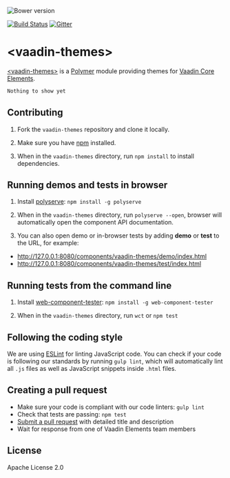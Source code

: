 ![Bower version](https://img.shields.io/bower/v/vaadin-themes.svg)
<!-- [![Published on webcomponents.org](https://img.shields.io/badge/webcomponents.org-published-blue.svg)](https://beta.webcomponents.org/element/vaadin/vaadin-themes) -->
[![Build Status](https://travis-ci.org/vaadin/vaadin-themes.svg?branch=master)](https://travis-ci.org/vaadin/vaadin-themes)
[![Gitter](https://badges.gitter.im/Join%20Chat.svg)](https://gitter.im/vaadin/vaadin-core-elements?utm_source=badge&utm_medium=badge&utm_campaign=pr-badge)

# &lt;vaadin-themes&gt;

<!-- hide link until demo is online.
[Live Demo ↗](https://cdn.vaadin.com/vaadin-core-elements/master/vaadin-themes/demo/)
-->

[&lt;vaadin-themes&gt;](https://vaadin.com/elements/-/element/vaadin-themes) is a [Polymer](http://polymer-project.org) module providing themes for [Vaadin Core Elements](https://vaadin.com/elements).

<!--
```
<custom-element-demo>
  <template>
    <link rel="import" href="vaadin-themes.html">
    <next-code-block></next-code-block>
  </template>
</custom-element-demo>
```
-->
```html
Nothing to show yet
```

<!-- [<img src="https://raw.githubusercontent.com/vaadin/vaadin-themes/master/screenshot.png" width="200" alt="Screenshot of vaadin-themes">](https://vaadin.com/elements/-/element/vaadin-themes) -->


## Contributing

1. Fork the `vaadin-themes` repository and clone it locally.

1. Make sure you have [npm](https://www.npmjs.com/) installed.

1. When in the `vaadin-themes` directory, run `npm install` to install dependencies.


## Running demos and tests in browser

1. Install [polyserve](https://www.npmjs.com/package/polyserve): `npm install -g polyserve`

1. When in the `vaadin-themes` directory, run `polyserve --open`, browser will automatically open the component API documentation.

1. You can also open demo or in-browser tests by adding **demo** or **test** to the URL, for example:

  - http://127.0.0.1:8080/components/vaadin-themes/demo/index.html
  - http://127.0.0.1:8080/components/vaadin-themes/test/index.html


## Running tests from the command line

1. Install [web-component-tester](https://www.npmjs.com/package/web-component-tester): `npm install -g web-component-tester`

1. When in the `vaadin-themes` directory, run `wct` or `npm test`


## Following the coding style

We are using [ESLint](http://eslint.org/) for linting JavaScript code. You can check if your code is following our standards by running `gulp lint`, which will automatically lint all `.js` files as well as JavaScript snippets inside `.html` files.


## Creating a pull request

  - Make sure your code is compliant with our code linters: `gulp lint`
  - Check that tests are passing: `npm test`
  - [Submit a pull request](https://www.digitalocean.com/community/tutorials/how-to-create-a-pull-request-on-github) with detailed title and description
  - Wait for response from one of Vaadin Elements team members


## License

Apache License 2.0
